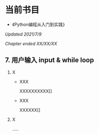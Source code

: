 # 当前书目

* 《Python编程从入门到实践》

<i>Updated 2021/7/9</i>

<i>Chapter ended XX/XX/XX</i>

## 7. 用户输入 input & while loop

1. X

   * XXX

     XXXXXXXXXX[]

   * XXX

     XXXXXX[]

2. X

   .....



 